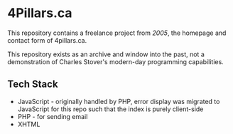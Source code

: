 # 4Pillars.ca
This repository contains a freelance project from _2005_, the homepage and contact form of 4pillars.ca.

This repository exists as an archive and window into the past, not a demonstration of Charles Stover's modern-day programming capabilities.

## Tech Stack
* JavaScript - originally handled by PHP, error display was migrated to JavaScript for this repo such that the index is purely client-side
* PHP - for sending email
* XHTML
